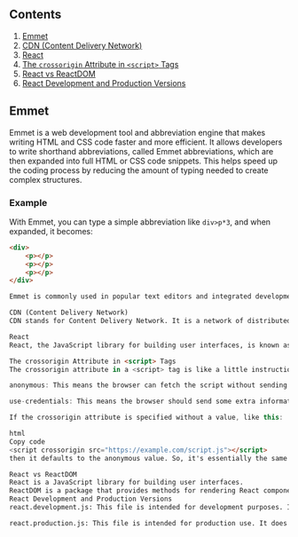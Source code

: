 ## Contents

1. [Emmet](#emmet)
2. [CDN (Content Delivery Network)](#cdn)
3. [React](#react)
4. [The `crossorigin` Attribute in `<script>` Tags](#crossorigin)
5. [React vs ReactDOM](#react-vs-reactdom)
6. [React Development and Production Versions](#react-versions)

## Emmet

Emmet is a web development tool and abbreviation engine that makes writing HTML and CSS code faster and more efficient. It allows developers to write shorthand abbreviations, called Emmet abbreviations, which are then expanded into full HTML or CSS code snippets. This helps speed up the coding process by reducing the amount of typing needed to create complex structures.

### Example

With Emmet, you can type a simple abbreviation like `div>p*3`, and when expanded, it becomes:

```html
<div>
    <p></p>
    <p></p>
    <p></p>
</div>

Emmet is commonly used in popular text editors and integrated development environments (IDEs) such as Visual Studio Code, Sublime Text, and JetBrains' IntelliJ IDEA and PhpStorm. It's a valuable tool for web developers looking to increase their productivity when writing HTML and CSS code.

CDN (Content Delivery Network)
CDN stands for Content Delivery Network. It is a network of distributed servers located in multiple data centers across various geographical locations. The primary purpose of a CDN is to deliver content (such as web pages, images, videos, scripts, and other media files) to users more efficiently and reliably.

React
React, the JavaScript library for building user interfaces, is known as "React" because of its core concept of reacting to changes in data.

The crossorigin Attribute in <script> Tags
The crossorigin attribute in a <script> tag is like a little instruction for the browser when it's fetching a script from a different website. It tells the browser whether it's okay to share some extra information, like cookies or authentication details, along with the request for that script.

anonymous: This means the browser can fetch the script without sending any extra information.

use-credentials: This means the browser should send some extra information, like cookies or authentication details, along with the request for the script.

If the crossorigin attribute is specified without a value, like this:

html
Copy code
<script crossorigin src="https://example.com/script.js"></script>
then it defaults to the anonymous value. So, it's essentially the same as specifying crossorigin="anonymous". In this case, the browser fetches the script without sending any extra information along with the request.

React vs ReactDOM
React is a JavaScript library for building user interfaces.
ReactDOM is a package that provides methods for rendering React components in the DOM (Document Object Model) and managing their lifecycle.
React Development and Production Versions
react.development.js: This file is intended for development purposes. It includes additional development-specific features such as helpful warning messages, debugging tools, and error messages with detailed information. The code is not minified or optimized for size, making it larger and slower to load compared to the production version. It is suitable for development environments where debugging and error handling are prioritized over performance.

react.production.js: This file is intended for production use. It does not include development-specific features like warning messages or debugging tools, resulting in a smaller file size and faster loading times. The code is minified and optimized for size, reducing the file size to improve performance in production environments. It is recommended to use the production version in live production environments to ensure optimal performance and reduced bandwidth usage.
